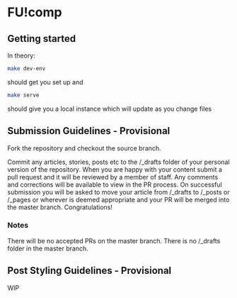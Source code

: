# FU!comp

## Getting started

In theory:
```bash
make dev-env
```
should get you set up and
```bash
make serve
```
should give you a local instance which will update as you change files

## Submission Guidelines - Provisional

Fork the repository and checkout the source branch.

Commit any articles, stories, posts etc to the /_drafts folder of your personal version of the repository. When you are happy with your content submit a pull request and it will be reviewed by a member of staff. Any comments and corrections will be available to view in the PR process.
On successful submission you will be asked to move your article from /_drafts to /_posts or /_pages or wherever is deemed appropriate and your PR will be merged into the master branch. Congratulations!

### Notes

There will be no accepted PRs on the master branch.
There is no /_drafts folder in the master branch.

## Post Styling Guidelines - Provisional
WIP
